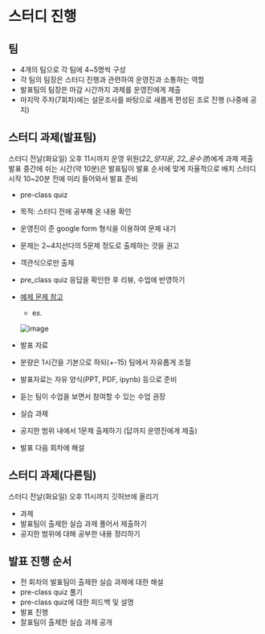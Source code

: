 # 스터디 진행

## 팀
- 4개의 팀으로 각 팀에 4~5명씩 구성
- 각 팀의 팀장은 스터디 진행과 관련하여 운영진과 소통하는 역할
- 발표팀의 팀장은 마감 시간까지 과제를 운영진에게 제출
- 마지막 주차(7회차)에는 설문조사를 바탕으로 새롭게 편성된 조로 진행 (나중에 공지)

## 스터디 과제(발표팀)
스터디 전날(화요일) 오후 11시까지 운영 위원(*22_양지윤*, *22_윤수경*)에게 과제 제출
발표 중간에 쉬는 시간(약 10분)은 발표팀이 발표 순서에 맞게 자율적으로 배치 
스터디 시작 10~20분 전에 미리 들어와서 발표 준비
- pre-class quiz
 - 목적: 스터디 전에 공부해 온 내용 확인
 - 운영진이 준 google form 형식을 이용하여 문제 내기
 - 문제는 2~4지선다의 5문제 정도로 출제하는 것을 권고
 - 객관식으로만 출제
 - pre_class quiz 응답을 확인한 후 리뷰, 수업에 반영하기
 - [예제 문제 참고](https://docs.google.com/forms/d/e/1FAIpQLSdXGfPg8TnhkBoUn1Lyuh6J2CIQgY_MWy2m3FNfRd0l-SfcHA/viewform)
   - ex.
   
   ![image](https://github.com/sejongsmarcle/2022_Winter_AiStudy/blob/main/%EC%8A%A4%ED%84%B0%EB%94%94%20%EC%9E%90%EB%A3%8C/img/pre_class%20quiz%20ex.png)
  
- 발표 자료
 - 분량은 1시간을 기본으로 하되(+-15) 팀에서 자유롭게 조절
 - 발표자료는 자유 양식(PPT, PDF, ipynb) 등으로 준비
 - 듣는 팀이 수업을 보면서 참여할 수 있는 수업 권장

- 실습 과제
 - 공지한 범위 내에서 1문제 출제하기 (답까지 운영진에게 제출)
 - 발표 다음 회차에 해설

## 스터디 과제(다른팀)   
스터디 전날(화요일) 오후 11시까지 깃허브에 올리기
- 과제
 - 발표팀이 출제한 실습 과제 풀어서 제출하기
 - 공지한 범위에 대해 공부한 내용 정리하기

## 발표 진행 순서
- 전 회차의 발표팀이 출제한 실습 과제에 대한 해설
- pre-class quiz 풀기
- pre-class quiz에 대한 피드백 및 설명
- 발표 진행
- 잘표팀이 출제한 실습 과제 공개
